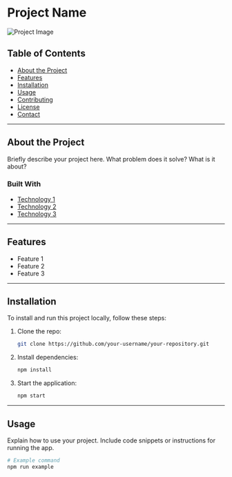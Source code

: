 # Project Name

![Project Image](./path-to-image/image-name.png)

## Table of Contents

- [About the Project](#about-the-project)
- [Features](#features)
- [Installation](#installation)
- [Usage](#usage)
- [Contributing](#contributing)
- [License](#license)
- [Contact](#contact)

---

## About the Project

Briefly describe your project here. What problem does it solve? What is it about?

### Built With

- [Technology 1](https://example.com)
- [Technology 2](https://example.com)
- [Technology 3](https://example.com)

---

## Features

- Feature 1
- Feature 2
- Feature 3

---

## Installation

To install and run this project locally, follow these steps:

1. Clone the repo:
    ```bash
    git clone https://github.com/your-username/your-repository.git
    ```

2. Install dependencies:
    ```bash
    npm install
    ```

3. Start the application:
    ```bash
    npm start
    ```

---

## Usage

Explain how to use your project. Include code snippets or instructions for running the app.

```bash
# Example command
npm run example
